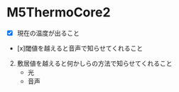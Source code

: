 # M5ThermoCore2

* [x] 現在の温度が出ること
* [x]閾値を越えると音声で知らせてくれること
2. 敷居値を越えると何かしらの方法で知らせてくれること
    * 光
    * 音声
